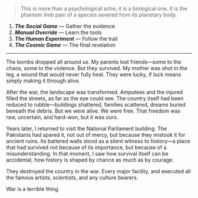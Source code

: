 > This is more than a psychological ache; it is a biological one. It is the phantom limb pain of a species severed from its planetary body.

1. ***The Social Game*** — Gather the evidence
2. ***Manual Override*** — Learn the tools
3. ***The Human Experiment*** — Follow the trail
4. ***The Cosmic Game*** — The final revelation

---

The bombs dropped all around us. My parents lost friends—some to the chaos, some to the violence. But they survived. My mother was shot in the leg, a wound that would never fully heal. They were lucky, if luck means simply making it through alive.

After the war, the landscape was transformed. Amputees and the injured filled the streets, as far as the eye could see. The country itself had been reduced to rubble—buildings shattered, families scattered, dreams buried beneath the debris. But we were alive. We were free. That freedom was raw, uncertain, and hard-won, but it was ours.

Years later, I returned to visit the National Parliament building. The Pakistanis had spared it, not out of mercy, but because they mistook it for ancient ruins. Its battered walls stood as a silent witness to history—a place that had survived not because of its importance, but because of a misunderstanding. In that moment, I saw how survival itself can be accidental, how history is shaped by chance as much as by courage.

They destroyed the country in the war. Every major facility, and executed all the famous artists, scientists, and any culture bearers.

War is a terrible thing.